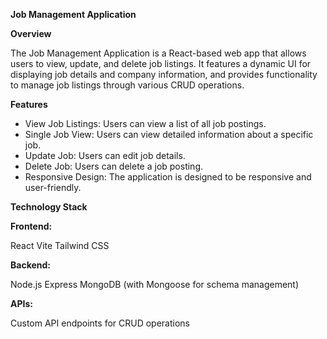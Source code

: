 **Job Management Application**

**Overview**

The Job Management Application is a React-based web app that allows users to view, update, and delete job listings. It features a dynamic UI for displaying job details and company information, and provides functionality to manage job listings through various CRUD operations.

  **Features**
  
-  View Job Listings: Users can view a list of all job postings.
-  Single Job View: Users can view detailed information about a specific job.
-  Update Job: Users can edit job details.
-  Delete Job: Users can delete a job posting.
-  Responsive Design: The application is designed to be responsive and user-friendly.

**Technology Stack**

  **Frontend:**
  
React
Vite
Tailwind CSS

  **Backend:**
  
Node.js
Express
MongoDB (with Mongoose for schema management)

  **APIs:**
  
Custom API endpoints for CRUD operations
